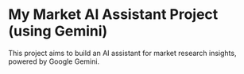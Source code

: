 # My Market AI Assistant Project (using Gemini)

This project aims to build an AI assistant for market research insights, powered by Google Gemini.
